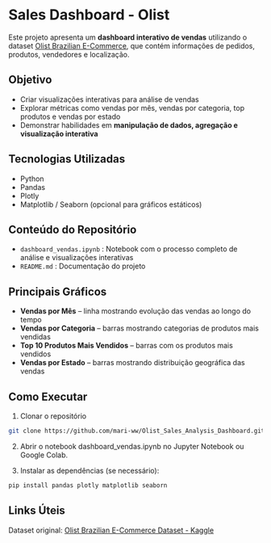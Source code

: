 # Sales Dashboard - Olist

Este projeto apresenta um **dashboard interativo de vendas** utilizando o dataset [Olist Brazilian E-Commerce](https://www.kaggle.com/datasets/olistbr/brazilian-ecommerce), que contém informações de pedidos, produtos, vendedores e localização.

## Objetivo

- Criar visualizações interativas para análise de vendas
- Explorar métricas como vendas por mês, vendas por categoria, top produtos e vendas por estado
- Demonstrar habilidades em **manipulação de dados, agregação e visualização interativa**

## Tecnologias Utilizadas

- Python
- Pandas
- Plotly
- Matplotlib / Seaborn (opcional para gráficos estáticos)

## Conteúdo do Repositório

- `dashboard_vendas.ipynb` : Notebook com o processo completo de análise e visualizações interativas
- `README.md` : Documentação do projeto

## Principais Gráficos

- **Vendas por Mês** – linha mostrando evolução das vendas ao longo do tempo  
- **Vendas por Categoria** – barras mostrando categorias de produtos mais vendidas  
- **Top 10 Produtos Mais Vendidos** – barras com os produtos mais vendidos  
- **Vendas por Estado** – barras mostrando distribuição geográfica das vendas

## Como Executar

1. Clonar o repositório
```bash
git clone https://github.com/mari-ww/Olist_Sales_Analysis_Dashboard.git
```

2. Abrir o notebook dashboard_vendas.ipynb no Jupyter Notebook ou Google Colab.
   
4. Instalar as dependências (se necessário):
```bash
pip install pandas plotly matplotlib seaborn
```

## Links Úteis
Dataset original: [Olist Brazilian E-Commerce Dataset - Kaggle](https://www.kaggle.com/datasets/olistbr/brazilian-ecommerce?utm_source=chatgpt.com)
